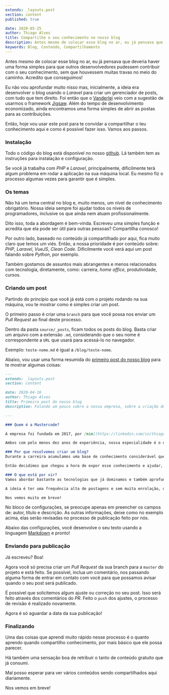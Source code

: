 ```yaml
---
extends: _layouts.post
section: content
published: true

date: 2020-05-25
author: Thiago Alves
title: Compartilhe o seu conhecimento no nosso blog
description: Antes mesmo de colocar esse blog no ar, eu já pensava que deveria haver uma forma simples para que outros desenvolvedores pudessem contribuir com o seu conhecimento, sem que houvessem muitas travas no meio do caminho.
keywords: Blog, Conteúdo, Compartilhamento
---
```


Antes mesmo de colocar esse blog no ar, eu já pensava que deveria haver uma forma simples para que outros desenvolvedores pudessem contribuir com o seu conhecimento, sem que houvessem muitas travas no meio do caminho. Acredito que conseguimos!

Eu não vou aprofundar muito nisso mas, inicialmente, a ideia era desenvolver o blog usando o _Laravel_ para criar um gerenciador de posts, com tudo que tem direito. Foi então que o [Vanderlei](/sobre) veio com a sugestão de usarmos o framework [Jigsaw](https://jigsaw.tighten.co). Além do tempo de desenvolvimento economizado, ainda encontramos uma forma simples de abrir as postas para as contribuições.

Então, hoje vou usar este post para te convidar a compartilhar o teu conhecimento aqui e como é possível fazer isso. Vamos aos passos.

### Instalação

Todo o código do blog está disponível no nosso [github](https://github.com/mastercode-dev/blog). Lá também tem as instruções para instalação e configuração.

Se você já trabalha com _PHP_ e _Laravel_, principalmente, dificilmente terá algum problema em rodar a aplicação na sua máquina local. Eu mesmo fiz o processo algumas vezes para garantir que é simples.

### Os temas

Não há um tema central no blog e, muito menos, um nível de conhecimento obrigatório. Nossa ideia sempre foi ajudar todos os níveis de programadores, inclusive os que ainda nem atuam profissionalmente.

Dito isso, toda a abordagem é bem-vinda. Escreveu uma simples função e acredita que ela pode ser útil para outras pessoas? Compartilha conosco! 

Por outro lado, baseado no conteúdo já compartilhado por aqui, fica muito claro que temos um viés. Então, a nossa prioridade é por conteúdo sobre: _PHP_, _Laravel_, _VueJS_, _Clean Code_. Dificilmente você verá aqui um post falando sobre _Python_, por exemplo.

Também gostamos de assuntos mais abrangentes e menos relacionados com tecnologia, diretamente, como: carreira, _home office_, produtividade, cursos.  

### Criando um post

Partindo do princípio que você já está com o projeto rodando na sua máquina, vou te mostrar como é simples criar um post.

O primeiro passo é criar uma `branch` para que você possa nos enviar um _Pull Request_ ao final deste processo.

Dentro da pasta `source/_posts`, ficam todos os posts do blog. Basta criar um arquivo com a extensão `.md`, considerando que o seu nome é correspondente a `URL` que usará para acessá-lo no navegador. 

Exemplo: `teste-nome.md` é igual a `/blog/teste-nome`.

Abaixo, vou usar uma forma resumida do [primeiro post do nosso blog](/blog/primeiro-post-do-nosso-blog) para te mostrar algumas coisas:

```markdown
---
extends: _layouts.post
section: content

date: 2020-04-16
author: Thiago Alves
title: Primeiro post do nosso blog
description: Falando um pouco sobre a nossa empresa, sobre a criação do blog e o que esperar dele.

---

### Quem é a Mastercode?

A empresa foi fundada em 2017, por [mim](https://linkedin.com/in/thiagomcw) e meu sócio [Vanderlei](https://linkedin.com/in/vanderleiamancio), com a finalidade de prestar serviços de Desenvolvimento de Sistemas para outras empresas. Atividade que se mantém até hoje.

Ambos com pelo menos dez anos de experiência, nossa especialidade é o desenvolvimento web usando a linguagem PHP e o framework Laravel. Mas também temos um bom conhecimento em HTML, CSS, Javascript e VueJS.

### Por que resolvemos criar um blog?
Durante a carreira acumulamos uma base de conhecimento considerável que muitas vezes acaba ficando escondida na nossa mente. 

Então decidimos que chegou a hora de expor esse conhecimento e ajudar, não só pessoas que já atuam na área, mas também aquelas que estão pensando em começar a escrever códigos malucos (risos).

### O que está por vir?
Vamos abordar bastante as tecnologias que já dominamos e também aprofundar em alguns assuntos mais conceituais da profissão como: rotina, comportamento, produtividade e muito mais.

A ideia é ter uma frequência alta de postagens e sem muita enrolação, ou seja, vamos direto ao que interessa.

Nos vemos muito em breve!
```

No bloco de configurações, se preocupe apenas em preencher os campos de: autor, título e descrição. As outras informações, deixe como no exemplo acima, elas serão revisadas no processo de publicação feito por nós. 

Abaixo das configurações, você desenvolve o seu texto usando a linguagem [Markdown](https://pt.wikipedia.org/wiki/Markdown) e pronto!

### Enviando para publicação

Já escreveu? Boa!

Agora você só precisa criar um _Pull Request_ da sua branch para a `master` do projeto e está feito. Se possível, inclua um comentário, nos passando alguma forma de entrar em contato com você para que possamos avisar quando o seu post será publicado.

É possível que solicitemos algum ajuste ou correção no seu post. Isso será feito através dos comentários do _PR_. Feito o `push` dos ajustes, o processo de revisão é realizado novamente.

Agora é só aguardar a data da sua publicação!

### Finalizando

Uma das coisas que aprendi muito rápido nesse processo é o quanto aprendo quando compartilho conhecimento, por mais básico que ele possa parecer. 

Há também uma sensação boa de retribuir o tanto de conteúdo gratuito que já consumi.

Mal posso esperar para ver vários conteúdos sendo compartilhados aqui diariamente.

Nos vemos em breve!